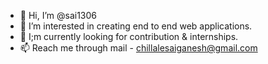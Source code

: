 - 👋 Hi, I’m @sai1306
- 👀 I’m interested in creating end to end web applications.
- 🌱 I;m currently looking for contribution & internships.
- 📫 Reach me through mail - chillalesaiganesh@gmail.com

<!---
sai1306/sai1306 is a ✨ special ✨ repository because its `README.md` (this file) appears on your GitHub profile.
You can click the Preview link to take a look at your changes.
--->
